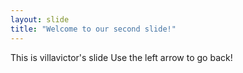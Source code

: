 ```yaml
---
layout: slide
title: "Welcome to our second slide!"
---
```

This is villavictor's slide
Use the left arrow to go back!
